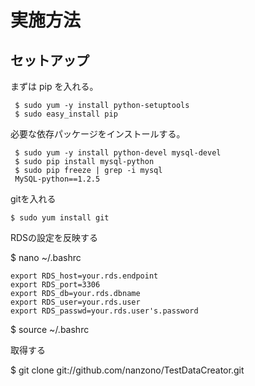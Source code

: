 # 実施方法

## セットアップ

まずは pip を入れる。

```
 $ sudo yum -y install python-setuptools
 $ sudo easy_install pip
```

必要な依存パッケージをインストールする。

```
 $ sudo yum -y install python-devel mysql-devel
 $ sudo pip install mysql-python
 $ sudo pip freeze | grep -i mysql
 MySQL-python==1.2.5
```

gitを入れる

```
$ sudo yum install git
```

RDSの設定を反映する

$ nano ~/.bashrc

```
export RDS_host=your.rds.endpoint
export RDS_port=3306
export RDS_db=your.rds.dbname
export RDS_user=your.rds.user
export RDS_passwd=your.rds.user's.password
```

$ source ~/.bashrc

取得する

$ git clone git://github.com/nanzono/TestDataCreator.git
